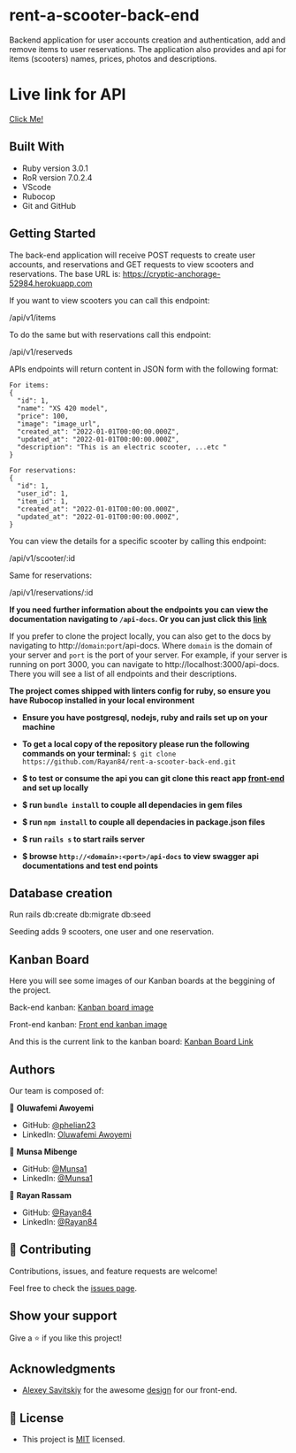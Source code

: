 # rent-a-scooter-back-end

Backend application for user accounts creation and authentication, add and remove items to user reservations. The application also provides and api for items (scooters) names, prices, photos and descriptions.

# Live link for API

 [Click Me!](https:)
## Built With

- Ruby version 3.0.1
- RoR version 7.0.2.4
- VScode
- Rubocop
- Git and GitHub
## Getting Started

The back-end application will receive POST requests to create user accounts, and reservations and GET requests to view scooters and reservations.
The base URL is: https://cryptic-anchorage-52984.herokuapp.com

If you want to view scooters you can call this endpoint:

/api/v1/items

To do the same but with reservations call this endpoint:

/api/v1/reserveds

APIs endpoints will return content in JSON form with the following format:

```
For items:
{
  "id": 1,
  "name": "XS 420 model",
  "price": 100,
  "image": "image_url",
  "created_at": "2022-01-01T00:00:00.000Z",
  "updated_at": "2022-01-01T00:00:00.000Z",
  "description": "This is an electric scooter, ...etc "
}

For reservations:
{
  "id": 1,
  "user_id": 1,
  "item_id": 1,
  "created_at": "2022-01-01T00:00:00.000Z",
  "updated_at": "2022-01-01T00:00:00.000Z",
}
```

You can view the details for a specific scooter by calling this endpoint:

/api/v1/scooter/:id

Same for reservations:

/api/v1/reservations/:id

**If you need further information about the endpoints you can view the documentation navigating to `/api-docs`.
Or you can just click this [link](https://a-docs)**

If you prefer to clone the project locally, you can also get to the docs by navigating to http://`domain`:`port`/api-docs. Where `domain` is the domain of your server and `port` is the port of your server.
For example, if your server is running on port 3000, you can navigate to http://localhost:3000/api-docs.
There you will see a list of all endpoints and their descriptions.

**The project comes shipped with linters config for ruby, so ensure you have Rubocop installed in your local environment**

- **Ensure you have postgresql, nodejs, ruby and rails set up on your machine**

- **To get a local copy of the repository please run the following commands on your terminal:**
`$ git clone https://github.com/Rayan84/rent-a-scooter-back-end.git`

- **$ to test or consume the api you can git clone this react app [front-end](https://github.com/phelian23/rent-item-frontend.git) and set up locally**

- **$ run `bundle install` to couple all dependacies in gem files**

- **$ run `npm install` to couple all dependacies in package.json files**

- **$ run `rails s` to start rails server**

- **$ browse `http://<domain>:<port>/api-docs` to view swagger api documentations and test end points**
## Database creation

Run rails db:create db:migrate db:seed

Seeding adds 9 scooters, one user and one reservation.


## Kanban Board

Here you will see some images of our Kanban boards at the beggining of the project.

Back-end kanban:
[Kanban board image](./readme-images/165843179-9ce03afc-e18c-438b-a3c8-1d66e84a383f.jpg)

Front-end kanban:
[Front end kanban image](./readme-images/.png)

And this is the current link to the kanban board:
[Kanban Board Link](https://github.com/Rayan84/rent-a-scooter-back-end/projects/1)

## Authors

Our team is composed of:

👤 **Oluwafemi Awoyemi**
- GitHub: [@phelian23](https://github.com/phelian23)
- LinkedIn: [Oluwafemi Awoyemi](https://www.linkedin.com/in/oluwafemi-awoyemi/)

👤 **Munsa Mibenge**
- GitHub: [@Munsa1](https://github.com/Munsa1)
- LinkedIn: [@Munsa1](https://www.linkedin.com/in/munsa-mibenge/)

👤 **Rayan Rassam**
- GitHub: [@Rayan84](https://github.com/Rayan84)
- LinkedIn: [@Rayan84](https://www.linkedin.com/in/rayan-rassam/)

## 🤝 Contributing

Contributions, issues, and feature requests are welcome!

Feel free to check the [issues page](../../issues/).

## Show your support

Give a ⭐️ if you like this project!

## Acknowledgments

- [Alexey Savitskiy](https://www.behance.net/alexey_savitskiy) for the awesome [design](https://www.behance.net/gallery/37706679/Circle-(Landing-page-Dashboard-Mobile-App)) for our front-end.
## 📝 License

- This project is [MIT](./LICENSE) licensed.